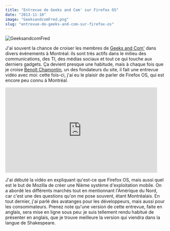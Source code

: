 ```yaml
---
title: "Entrevue de Geeks and Com' sur Firefox OS"
date: "2013-11-18"
image: "GeeksandcomFred.png"
slug: "entrevue-de-geeks-and-com-sur-firefox-os"
---
```


![GeeksandcomFred](images/GeeksandcomFred.png)

J'ai souvent la chance de croiser les membres de [Geeks and Com'](https://www.geeksandcom.com/) dans divers événements à Montréal: ils sont très actifs dans le milieu des communications, des TI, des médias sociaux et tout ce qui touche aux derniers gadgets. Ça devient presque une habitude, mais à chaque fois que je croise [Benoît Chamontin](https://twitter.com/bchamontin), un des fondateurs du site, il fait une entrevue vidéo avec moi: cette fois-ci, j'ai eu le plaisir de parler de Firefox OS, qui est encore peu connu à Montréal.

<iframe width="480" height="270" src="https://www.youtube.com/embed/mZfGTk80zno?feature=oembed" frameborder="0" allowfullscreen></iframe>

J'ai débuté la vidéo en expliquant qu'est-ce que Firefox OS, mais aussi quel est le but de Mozilla de créer une Nième système d'exploitation mobile. On a abordé les différents marchés tout en mentionnant l'Amérique du Nord, car c'est une des questions qu'on me pose souvent, étant Montréalais. En tout dernier, j'ai parlé des avatanges pour les développeurs, mais aussi pour les consommateurs. Prenez note qu'une version de cette entrevue, faite en anglais, sera mise en ligne sous peu: je suis tellement rendu habitué de présenter en anglais, que je trouve meilleure la version qui viendra dans la langue de Shakespeare.
